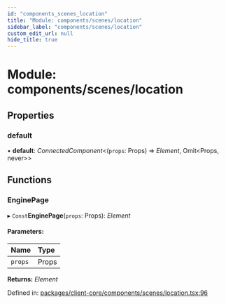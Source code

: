```yaml
---
id: "components_scenes_location"
title: "Module: components/scenes/location"
sidebar_label: "components/scenes/location"
custom_edit_url: null
hide_title: true
---
```


# Module: components/scenes/location

## Properties

### default

• **default**: *ConnectedComponent*<(`props`: Props) => *Element*, Omit<Props, never\>\>

## Functions

### EnginePage

▸ `Const`**EnginePage**(`props`: Props): *Element*

#### Parameters:

Name | Type |
:------ | :------ |
`props` | Props |

**Returns:** *Element*

Defined in: [packages/client-core/components/scenes/location.tsx:96](https://github.com/xr3ngine/xr3ngine/blob/66a84a950/packages/client-core/components/scenes/location.tsx#L96)
